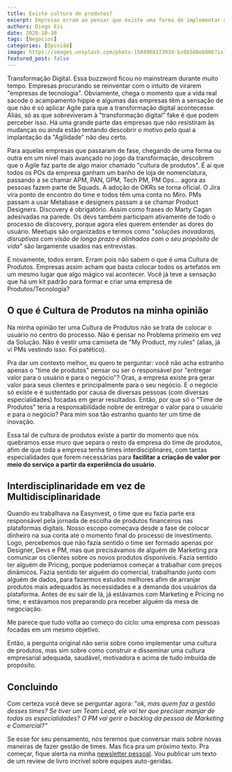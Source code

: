 ```yaml
---
title: Existe cultura de produtos?
excerpt: Empresas erram ao pensar que existe uma forma de implementar a tão falada Cultura de Produtos
authors: Diego Eis
date: 2020-10-30
tags: [Negócios]
categories: [Opinião]
image: https://images.unsplash.com/photo-1584968173934-bc0b588eb806?ixlib=rb-1.2.1&ixid=eyJhcHBfaWQiOjEyMDd9&auto=format&fit=crop&w=1500&q=80
featured_post: false
---
```


Transformação Digital. Essa buzzword ficou no mainstream durante muito
tempo. Empresas procurando se reinventar com o intuito de virarem
"empresas de tecnologia". Obviamente, chega o momento que a vida real
sacode o acampamento hippie e algumas das empresas têm a sensação de que
não é só aplicar Agile para que a transformação digital acontecesse.
Aliás, só as que sobreviveram à "transformação digital" fake é que podem
perceber isso. Há uma grande parte das empresas que não resistiram às
mudanças ou ainda estão tentando descobrir o motivo pelo qual a
implantação da "Agilidade" não deu certo.

Para aquelas empresas que passaram de fase, chegando de uma forma ou
outra em um nível mais avançado no jogo da transformação, descobrem que
o Agile faz parte de algo maior chamado "cultura de produtos". É aí que
todos os POs da empresa ganham um banho de loja de nomenclatura,
passando a se chamar APM, PAN, GPM, Tech PM, PM Ops\... agora as pessoas
fazem parte de Squads. A adoção de OKRs se torna oficial. O Jira vira
ponto de encontro do time e todos têm uma conta no Miro. PMs passam a
usar Metabase e designers passam a se chamar Product Designers.
Discovery é obrigatório. Assim como frases do Marty Cagan adesivadas na
parede. Os devs também participam ativamente de todo o processo de
discovery, porque agora eles querem entender as dores do usuário.
Meetups são organizados e termos como "*soluções inovadoras, disruptivas
com visão de longo prazo e alinhados com o seu propósito de vida*" são
largamente usados nas entrevistas.

E novamente, todos erram. Erram pois não sabem o que é uma Cultura de
Produtos. Empresas assim acham que basta colocar todos os artefatos em
um mesmo lugar que algo mágico vai acontecer. Você já teve a sensação
que há um kit padrão para formar e criar uma empresa de
Produtos/Tecnologia?

O que é Cultura de Produtos na minha opinião
--------------------------------------------

Na minha opinião ter uma Cultura de Produtos não se trata de colocar o
usuário no centro do processo. Não é pensar no Problema primeiro em vez
da Solução. Não é vestir uma camiseta de "My Product, my rules" (alias,
já vi PMs vestindo isso. Foi patético).

Pra dar um contexto melhor, eu quero te perguntar: você não acha
estranho apenas o "time de produtos" pensar ou ser o responsável por
"entregar valor para o usuário e para o negócio"? Oras, a empresa existe
pra gerar valor para seus clientes e principalmente para o seu negócio.
E o negócio só existe e é sustentado por causa de diversas pessoas (com
diversas especialidades) focadas em gerar resultados. Então, por que só
o "Time de Produtos" teria a responsabilidade nobre de entregar o valor
para o usuário e para o negócio? Para mim soa tão estranho quanto ter um
time de inovação.

Essa tal de cultura de produtos existe a partir do momento que nós
quebramos esse muro que separa o resto da empresa do time de produtos,
afim de que toda a empresa tenha times interdisciplinares, com tantas
especialidades que forem necessárias para **facilitar a criação de valor
por meio do serviço a partir da experiência do usuário**.

**Interdisciplinaridade em vez de Multidisciplinaridade**
---------------------------------------------------------

Quando eu trabalhava na Easynvest, o time que eu fazia parte era
responsável pela jornada de escolha de produtos financeiros nas
plataformas digitais. Nosso escopo começava desde a fase de colocar
dinheiro na sua conta até o momento final do processo de investimento.
Logo, percebemos que não fazia sentido o time ser formado apenas por
Designer, Devs e PM, mas que precisávamos de alguém de Marketing pra
comunicar os clientes sobre os novos produtos disponíveis. Fazia sentido
ter alguém de Pricing, porque poderíamos começar a trabalhar com preços
dinâmicos. Fazia sentido ter alguém do comercial, trabalhando junto com
alguém de dados, para fazermos estudos melhores afim de arranjar
produtos mais adequados às necessidades e a demanda dos usuários da
plataforma. Antes de eu sair de lá, já estávamos com Marketing e Pricing
no time, e estávamos nos preparando pra receber alguém da mesa de
negociação.

Me parece que tudo volta ao começo do ciclo: uma empresa com pessoas
focadas em um mesmo objetivo.

Então, a pergunta original não seria sobre como implementar uma cultura
de produtos, mas sim sobre como construir e disseminar uma cultura
empresarial adequada, saudável, motivadora e acima de tudo imbuída de
propósito.

**Concluindo**
--------------

Com certeza você deve se perguntar agora: "*ok, mas quem faz a gestão
desses times? Se tiver um Team Lead, ele vai ter que precisar manjar de
todas as especialidades? O PM vai gerir o backlog da pessoa de Marketing
e Comercial?"*

Se esse for seu pensamento, nós teremos que conversar mais sobre novas
maneiras de fazer gestão de times. Mas fica pra um próximo texto. Pra
começar, fique alerta na minha [newsletter
pessoal](https://diegoeis.substack.com/). Vou publicar um texto de um
review de livro incrível sobre equipes auto-geridas.